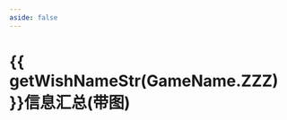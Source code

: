 ```yaml
---
aside: false
---
```

# {{ getWishNameStr(GameName.ZZZ) }}信息汇总(带图)

<WishInfo />

<script setup>
import WishInfo from "../.vitepress/components/zzz/WishInfoTable.vue";
import { GameName, getWishNameStr } from "../.vitepress/components/utils";
</script>
